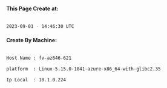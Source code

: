 
   
#### This Page Create at:

```bash

2023-09-01 - 14:46:30 UTC

```

#### Create By Machine:

```bash

Host Name : fv-az646-621

platform  : Linux-5.15.0-1041-azure-x86_64-with-glibc2.35

Ip Local  : 10.1.0.224

```

